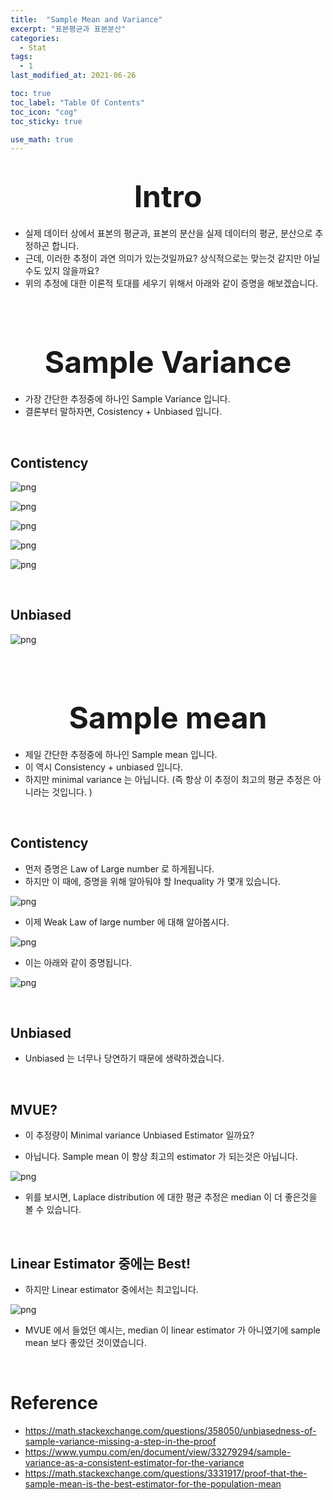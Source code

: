 ```yaml
---
title:  "Sample Mean and Variance"
excerpt: "표본평균과 표본분산"
categories:
  - Stat
tags:
  - 1
last_modified_at: 2021-06-26

toc: true
toc_label: "Table Of Contents"
toc_icon: "cog"
toc_sticky: true

use_math: true
---
```


# <center><font size="10">Intro</font></center>

- 실제 데이터 상에서 표본의 평균과, 표본의 분산을 실제 데이터의 평균, 분산으로 추정하곤 합니다.
- 근데, 이러한 추정이 과연 의미가 있는것일까요? 상식적으로는 맞는것 같지만 아닐수도 있지 않을까요?
- 위의 추정에 대한 이론적 토대를 세우기 위해서 아래와 같이 증명을 해보겠습니다. 

<br>

<br>

# <center><font size="10">Sample Variance</font></center>

- 가장 간단한 추정중에 하나인 Sample Variance 입니다.
- 결론부터 말하자면, Cosistency + Unbiased 입니다. 

<br>

## Contistency

![png](/assets/images/Stat/1_1.png)

![png](/assets/images/Stat/1_2.png)

![png](/assets/images/Stat/1_3.png)

![png](/assets/images/Stat/1_4.png)

![png](/assets/images/Stat/1_5.png)

<br>

## Unbiased

![png](/assets/images/Stat/1_6.png)

<br>

<br>

# <center><font size="10">Sample mean</font></center>

- 제일 간단한 추정중에 하나인 Sample mean 입니다. 
- 이 역시 Consistency + unbiased 입니다.
- 하지만 minimal variance 는 아닙니다. (즉 항상 이 추정이 최고의 평균 추정은 아니라는 것입니다. )

<br>

## Contistency

- 먼저 증명은 Law of Large number 로 하게됩니다.
- 하지만 이 때에, 증명을 위해 알아둬야 할 Inequality 가 몇개 있습니다.

![png](/assets/images/Stat/1_7.png)

- 이제 Weak Law of large number 에 대해 알아봅시다.

![png](/assets/images/Stat/1_8.png)

- 이는 아래와 같이 증명됩니다. 

![png](/assets/images/Stat/1_9.png)

<br>

## Unbiased

- Unbiased 는 너무나 당연하기 때문에 생략하겠습니다. 

<br>

## MVUE?

- 이 추정량이 Minimal variance Unbiased Estimator 일까요? 

- 아닙니다. Sample mean 이 항상 최고의 estimator 가 되는것은 아닙니다. 

![png](/assets/images/Stat/1_10.png)

- 위를 보시면, Laplace distribution 에 대한 평균 추정은 median 이 더 좋은것을 볼 수 있습니다. 

<br>

## Linear Estimator 중에는 Best!

- 하지만 Linear estimator 중에서는 최고입니다. 

![png](/assets/images/Stat/1_11.png)

- MVUE 에서 들었던 예시는, median 이 linear estimator 가 아니였기에 sample mean 보다 좋았던 것이였습니다.

<br>

# Reference

- https://math.stackexchange.com/questions/358050/unbiasedness-of-sample-variance-missing-a-step-in-the-proof
- https://www.yumpu.com/en/document/view/33279294/sample-variance-as-a-consistent-estimator-for-the-variance
- https://math.stackexchange.com/questions/3331917/proof-that-the-sample-mean-is-the-best-estimator-for-the-population-mean


